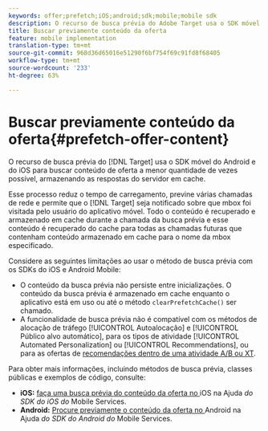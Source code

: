 ```yaml
---
keywords: offer;prefetch;iOS;android;sdk;mobile;mobile sdk
description: O recurso de busca prévia do Adobe Target usa o SDK móvel do Android e do iOS para buscar conteúdo de oferta a menor quantidade de vezes possível, armazenando as respostas do servidor em cache.
title: Buscar previamente conteúdo da oferta
feature: mobile implementation
translation-type: tm+mt
source-git-commit: 968d36d65016e51290f6bf754f69c91fd8f68405
workflow-type: tm+mt
source-wordcount: '233'
ht-degree: 63%

---
```



# Buscar previamente conteúdo da oferta{#prefetch-offer-content}

O recurso de busca prévia do [!DNL Target] usa o SDK móvel do Android e do iOS para buscar conteúdo de oferta a menor quantidade de vezes possível, armazenando as respostas do servidor em cache.

Esse processo reduz o tempo de carregamento, previne várias chamadas de rede e permite que o [!DNL Target] seja notificado sobre que mbox foi visitada pelo usuário do aplicativo móvel. Todo o conteúdo é recuperado e armazenado em cache durante a chamada da busca prévia e esse conteúdo é recuperado do cache para todas as chamadas futuras que contenham conteúdo armazenado em cache para o nome da mbox especificado.

Considere as seguintes limitações ao usar o método de busca prévia com os SDKs do iOS e Android Mobile:

* O conteúdo da busca prévia não persiste entre inicializações. O conteúdo da busca prévia é armazenado em cache enquanto o aplicativo está em uso ou até o método `clearPrefetchCache()` ser chamado.
* A funcionalidade de busca prévia não é compatível com os métodos de alocação de tráfego [!UICONTROL Autoalocação] e [!UICONTROL Público alvo automático], para os tipos de atividade [!UICONTROL Automated Personalization] ou [!UICONTROL Recommendations], ou para as ofertas de [recomendações dentro de uma atividade A/B ou XT](/help/c-recommendations/recommendations-as-an-offer.md).

Para obter mais informações, incluindo métodos de busca prévia, classes públicas e exemplos de código, consulte:

* **iOS:**  [faça uma busca prévia do conteúdo da oferta no ](https://experienceleague.adobe.com/docs/mobile-services/ios/target-ios/c-mob-target-prefetch-ios.html) iOS na Ajuda *do SDK do iOS do* Mobile Services.
* **Android:**  [Procure previamente o conteúdo da oferta no ](https://experienceleague.adobe.com/docs/mobile-services/android/target-android/c-mob-target-prefetch-android.html) Android na Ajuda *do SDK do Android do* Mobile Services.
